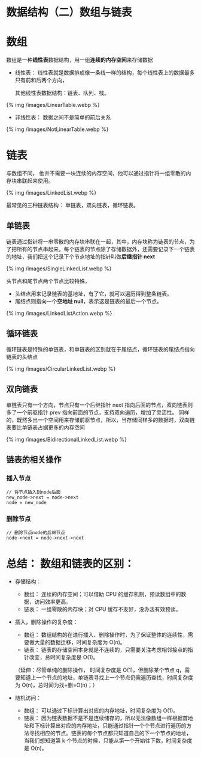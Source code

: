 # 数据结构（二）数组与链表


# 数组

数组是一种**线性表**数据结构，用一组**连续的内存空间**来存储数据

- 线性表： 线性表就是数据排成像一条线一样的结构，每个线性表上的数据最多只有前和后两个方向，

  其他线性表数据结构：链表、队列、栈。

{% img /images/LinearTable.webp %}

- 非线性表： 数据之间不是简单的前后关系

{% img /images/NotLinearTable.webp %}

# 链表

与数组不同， 他并不需要一块连续的内存空间，他可以通过指针将一组零散的内存块串联起来使用。

{% img /images/LinkedList.webp %}

最常见的三种链表结构： 单链表，双向链表，循环链表。

## 单链表

链表通过指针将一串零散的内存块串联在一起，其中，内存块称为链表的节点，为了把所有的节点串起来，每个链表的节点除了存储数据外，还需要记录下一个链表的地址，我们把这个记录下个节点地址的指针叫做**后继指针 next**

{% img /images/SingleLinkedList.webp %}

头节点和尾节点两个节点比较特殊，

- 头结点用来记录链表的基地址，有了它，就可以遍历得到整条链表。
- 尾结点则指向一个**空地址 null**，表示这是链表的最后一个节点。

{% img /images/LinkedListAction.webp %}

## 循环链表

循环链表是特殊的单链表，和单链表的区别就在于尾结点，循环链表的尾结点指向链表的头结点

{% img /images/CircularLinkedList.webp %}

## 双向链表

单链表只有一个方向，节点只有一个后继指针 next 指向后面的节点，双向链表则多了一个前驱指针 prev 指向前面的节点，支持双向遍历，增加了灵活性。
同样的，既然多出一个空间用来存储前驱节点，所以，当存储同样多的数据时，双向链表要比单链表占据更多的内存空间

{% img /images/BidirectionalLinkedList.webp %}

## 链表的相关操作

### 插入节点

```
// 将节点插入到node后面
new_node->next = node->next
node = new_node
```

### 删除节点

```
// 删除节点node的后继节点
node->next = node->next->next
```

# 总结： 数组和链表的区别：

- 存储结构：
  - 数组： 连续的内存空间；可以借助 CPU 的缓存机制，预读数组中的数据，访问效率更高。
  - 链表： 一组零散的内存块；对 CPU 缓存不友好，没办法有效预读。
- 插入，删除操作的复杂度：

  - 数组： 数组结构的在进行插入、删除操作时，为了保证整体的连续性，需要做大量的数据迁移，时间复杂度为 O(n)。
  - 链表： 链表的存储空间本身就是不连续的，只需要关注考虑相邻接点的指针改变，总时间复杂度是 O(1)。

  （延伸：尽管单纯的删除操作， 时间复杂度是 O(1)，但删除某个节点 q，需要知道上一个节点的地址，单链表寻找上一个节点仍需遍历查找，时间复杂度为 O(n)，总时间为找+删=O(n)；）

- 随机访问：

  - 数组： 可以通过下标计算出对应的内存地址，时间复杂度为 O(1)。
  - 链表： 因为链表数据不是不是连续储存的，所以无法像数组一样根据首地址和下标计算出对应的内存地址，只能通过指针一个个节点进行遍历的方法寻找相应的节点。链表的每个节点都只知道自己的下一个节点的地址，当我们想知道第 k 个节点的时候，只能从第一个开始往下数，时间复杂度是 O(n)。

